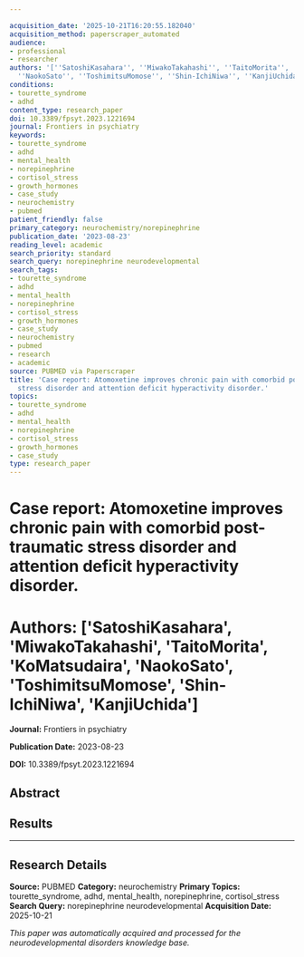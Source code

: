 ```yaml
---

acquisition_date: '2025-10-21T16:20:55.182040'
acquisition_method: paperscraper_automated
audience:
- professional
- researcher
authors: '[''SatoshiKasahara'', ''MiwakoTakahashi'', ''TaitoMorita'', ''KoMatsudaira'',
  ''NaokoSato'', ''ToshimitsuMomose'', ''Shin-IchiNiwa'', ''KanjiUchida'']'
conditions:
- tourette_syndrome
- adhd
content_type: research_paper
doi: 10.3389/fpsyt.2023.1221694
journal: Frontiers in psychiatry
keywords:
- tourette_syndrome
- adhd
- mental_health
- norepinephrine
- cortisol_stress
- growth_hormones
- case_study
- neurochemistry
- pubmed
patient_friendly: false
primary_category: neurochemistry/norepinephrine
publication_date: '2023-08-23'
reading_level: academic
search_priority: standard
search_query: norepinephrine neurodevelopmental
search_tags:
- tourette_syndrome
- adhd
- mental_health
- norepinephrine
- cortisol_stress
- growth_hormones
- case_study
- neurochemistry
- pubmed
- research
- academic
source: PUBMED via Paperscraper
title: 'Case report: Atomoxetine improves chronic pain with comorbid post-traumatic
  stress disorder and attention deficit hyperactivity disorder.'
topics:
- tourette_syndrome
- adhd
- mental_health
- norepinephrine
- cortisol_stress
- growth_hormones
- case_study
type: research_paper
---
```




# Case report: Atomoxetine improves chronic pain with comorbid post-traumatic stress disorder and attention deficit hyperactivity disorder.

# **Authors:** ['SatoshiKasahara', 'MiwakoTakahashi', 'TaitoMorita', 'KoMatsudaira', 'NaokoSato', 'ToshimitsuMomose', 'Shin-IchiNiwa', 'KanjiUchida']

**Journal:** Frontiers in psychiatry

**Publication Date:** 2023-08-23

**DOI:** 10.3389/fpsyt.2023.1221694

## Abstract

## Results

---

## Research Details

**Source:** PUBMED
**Category:** neurochemistry
**Primary Topics:** tourette_syndrome, adhd, mental_health, norepinephrine, cortisol_stress
**Search Query:** norepinephrine neurodevelopmental
**Acquisition Date:** 2025-10-21

*This paper was automatically acquired and processed for the neurodevelopmental disorders knowledge base.*
